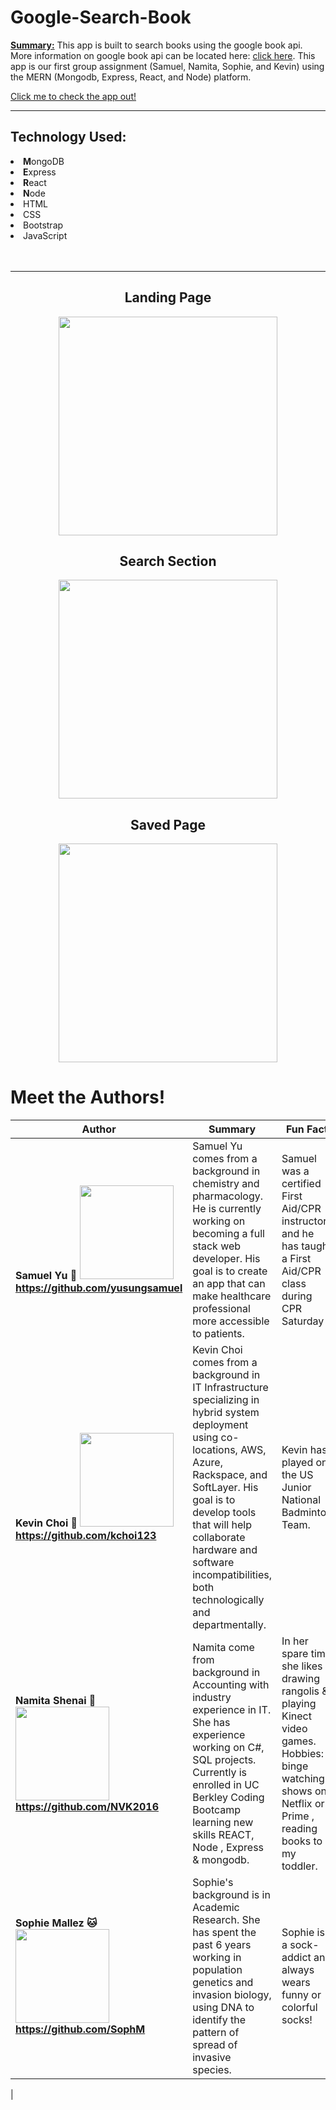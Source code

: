 # Google-Search-Book

<b><u>Summary:</u></b>
This app is built to search books using the google book api. More information on google book api can be located here: <a href="https://developers.google.com/books/" target="_blank">click here</a>. This app is our first group assignment (Samuel, Namita, Sophie, and Kevin) using the MERN (Mongodb, Express, React, and Node) platform. 

<a href="https://google-search-book.herokuapp.com" target="_blank">Click me to check the app out!</a>
<hr>

<h2>Technology Used:</h2>
<li><b>M</b>ongoDB</li>
<li><b>E</b>xpress</li>
<li><b>R</b>eact</li>
<li><b>N</b>ode</li>
<li>HTML</li>
<li>CSS</li>
<li>Bootstrap</li>
<li>JavaScript</li>
<br></br>

<hr>

<h2><center>Landing Page</center></h2>
<center><img src="./create-react-express/client/public/images/1.png" width="350px"/></center><h2><center>Search Section</center></h2>
<center><img src="./create-react-express/client/public/images/2.png" width="350px"/></center><h2><center>Saved Page</center></h2>
<center><img src="./create-react-express/client/public/images/3.png" width="350px"/></center>


# <a name="authors">Meet the Authors!</a>

|     Author           |  Summary|    Fun Fact         | Hobbies    |
|----------------------|---------|---------------------|------------|
|<b>Samuel Yu :hatching_chick: <img src="https://avatars2.githubusercontent.com/u/45929868?s=460&v=4" width="150px">  https://github.com/yusungsamuel       | Samuel Yu comes from a background in chemistry and pharmacology. He is currently working on becoming a full stack web developer. His goal is to create an app that can make healthcare professional more accessible to patients. | Samuel was a certified First Aid/CPR instructor and he has taught a First Aid/CPR class during CPR Saturday| league of legends, anime  |
|<b>Kevin Choi :rice_ball: <img src="https://avatars2.githubusercontent.com/u/41413295?s=460&v=4" width="150px">  https://github.com/kchoi123         |Kevin Choi comes from a background in IT Infrastructure specializing in hybrid system deployment using co-locations, AWS, Azure, Rackspace, and SoftLayer. His goal is to develop tools that will help collaborate hardware and software incompatibilities, both technologically and departmentally.| Kevin has played on the US Junior National Badminton Team.   | Netflix and sitting on the couch with his dog Polo :dog:|
|<b>Namita Shenai :koala: <img src="https://avatars2.githubusercontent.com/u/39390897?s=460&v=4" width="150px">   https://github.com/NVK2016     | Namita come from background in Accounting with industry experience in IT. She has experience working on C#, SQL projects. Currently is enrolled in UC Berkley Coding Bootcamp learning new skills REACT, Node , Express & mongodb. | In her spare time she likes drawing rangolis & playing Kinect video games. Hobbies:  binge watching shows on Netflix or Prime , reading books to my toddler. | Card Games, :spades: :hearts: :clubs: :diamonds: Bowling, :bowling: Swimming :swimmer: |
|<b>Sophie Mallez :cat: <img src="https://avatars1.githubusercontent.com/u/47410186?s=460&v=4" width="150px"> https://github.com/SophM  | Sophie's background is in Academic Research. She has spent the past 6 years working in population genetics and invasion biology, using DNA to identify the pattern of spread of invasive species. | Sophie is a sock-addict and always wears funny or colorful socks! | Hiking, Backpacking, Cooking, Playing Tennis, Sewing, Surfing, Board Games
 |